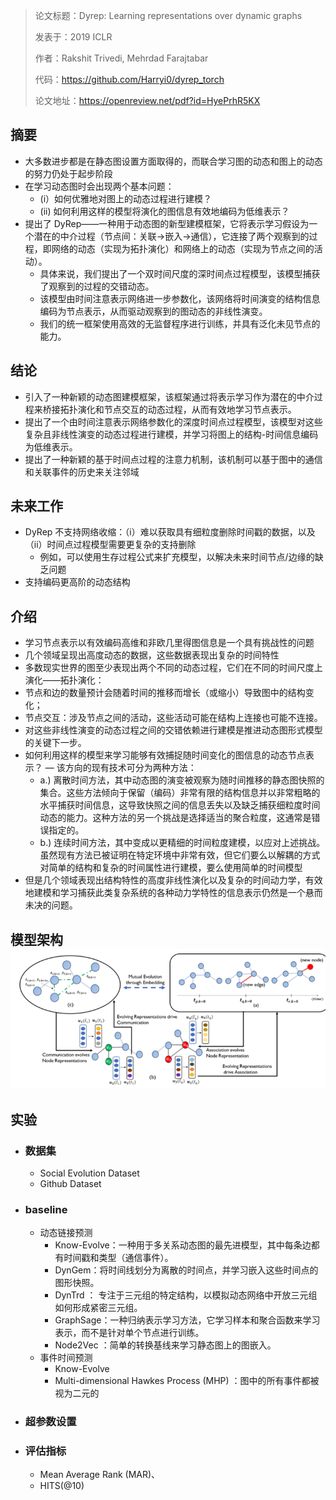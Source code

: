 > 论文标题：Dyrep: Learning representations over dynamic graphs
>
> 发表于：2019 ICLR
>
> 作者：Rakshit Trivedi, Mehrdad Farajtabar
>
> 代码：https://github.com/Harryi0/dyrep_torch
>
> 论文地址：https://openreview.net/pdf?id=HyePrhR5KX

## 摘要

- 大多数进步都是在静态图设置方面取得的，而联合学习图的动态和图上的动态的努力仍处于起步阶段
- 在学习动态图时会出现两个基本问题：
  - (i）如何优雅地对图上的动态过程进行建模？
  - (ii) 如何利用这样的模型将演化的图信息有效地编码为低维表示？
- 提出了  DyRep——一种用于动态图的新型建模框架，它将表示学习假设为一个潜在的中介过程（节点间：关联→嵌入→通信），它连接了两个观察到的过程，即网络的动态（实现为拓扑演化）和网络上的动态（实现为节点之间的活动）。
  - 具体来说，我们提出了一个双时间尺度的深时间点过程模型，该模型捕获了观察到的过程的交错动态。
  - 该模型由时间注意表示网络进一步参数化，该网络将时间演变的结构信息编码为节点表示，从而驱动观察到的图动态的非线性演变。
  - 我们的统一框架使用高效的无监督程序进行训练，并具有泛化未见节点的能力。

## 结论

- 引入了一种新颖的动态图建模框架，该框架通过将表示学习作为潜在的中介过程来桥接拓扑演化和节点交互的动态过程，从而有效地学习节点表示。
- 提出了一个由时间注意表示网络参数化的深度时间点过程模型，该模型对这些复杂且非线性演变的动态过程进行建模，并学习将图上的结构-时间信息编码为低维表示。
- 提出了一种新颖的基于时间点过程的注意力机制，该机制可以基于图中的通信和关联事件的历史来关注邻域

## 未来工作

- DyRep 不支持网络收缩：（i）难以获取具有细粒度删除时间戳的数据，以及（ii）时间点过程模型需要更复杂的支持删除
  - 例如，可以使用生存过程公式来扩充模型，以解决未来时间节点/边缘的缺乏问题
- 支持编码更高阶的动态结构

## 介绍

- 学习节点表示以有效编码高维和非欧几里得图信息是一个具有挑战性的问题
- 几个领域呈现出高度动态的数据，这些数据表现出复杂的时间特性
- 多数现实世界的图至少表现出两个不同的动态过程，它们在不同的时间尺度上演化——拓扑演化：
- 节点和边的数量预计会随着时间的推移而增长（或缩小）导致图中的结构变化；
- 节点交互：涉及节点之间的活动，这些活动可能在结构上连接也可能不连接。
- 对这些非线性演变的动态过程之间的交错依赖进行建模是推进动态图形式模型的关键下一步。
- 如何利用这样的模型来学习能够有效捕捉随时间变化的图信息的动态节点表示？ — 该方向的现有技术可分为两种方法：
  - a.)  离散时间方法，其中动态图的演变被观察为随时间推移的静态图快照的集合。这些方法倾向于保留（编码）非常有限的结构信息并以非常粗略的水平捕获时间信息，这导致快照之间的信息丢失以及缺乏捕获细粒度时间动态的能力。这种方法的另一个挑战是选择适当的聚合粒度，这通常是错误指定的。  
  - b.)  连续时间方法，其中变成以更精细的时间粒度建模，以应对上述挑战。虽然现有方法已被证明在特定环境中非常有效，但它们要么以解耦的方式对简单的结构和复杂的时间属性进行建模，要么使用简单的时间模型
- 但是几个领域表现出结构特性的高度非线性演化以及复杂的时间动力学，有效地建模和学习捕获此类复杂系统的各种动力学特性的信息表示仍然是一个悬而未决的问题。

## 模型架构<img src="img/1.png" alt="1" style="zoom:80%;" />

## 实验

- ### 数据集

  - Social Evolution Dataset
  - Github Dataset

- ### baseline

  - 动态链接预测
    - Know-Evolve：一种用于多关系动态图的最先进模型，其中每条边都有时间戳和类型（通信事件）。
    - DynGem：将时间线划分为离散的时间点，并学习嵌入这些时间点的图形快照。
    - DynTrd ： 专注于三元组的特定结构，以模拟动态网络中开放三元组如何形成紧密三元组。
    - GraphSage：一种归纳表示学习方法，它学习样本和聚合函数来学习表示，而不是针对单个节点进行训练。
    - Node2Vec ：简单的转换基线来学习静态图上的图嵌入。
  - 事件时间预测
    - Know-Evolve
    - Multi-dimensional Hawkes Process (MHP) ：图中的所有事件都被视为二元的

- ### 超参数设置

- ### 评估指标

  - Mean Average Rank (MAR)、
  - HITS(@10) 